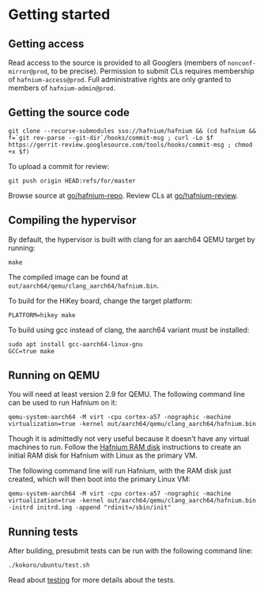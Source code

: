 # Getting started

## Getting access

Read access to the source is provided to all Googlers (members of
`nonconf-mirror@prod`, to be precise). Permission to submit CLs requires
membership of `hafnium-access@prod`. Full administrative rights are only granted
to members of `hafnium-admin@prod`.

## Getting the source code

``` shell
git clone --recurse-submodules sso://hafnium/hafnium && (cd hafnium && f=`git rev-parse --git-dir`/hooks/commit-msg ; curl -Lo $f https://gerrit-review.googlesource.com/tools/hooks/commit-msg ; chmod +x $f)
```

To upload a commit for review:

``` shell
git push origin HEAD:refs/for/master
```
Browse source at [go/hafnium-repo](https://goto.google.com/hafnium-repo).
Review CLs at [go/hafnium-review](https://goto.google.com/hafnium-review).

## Compiling the hypervisor

By default, the hypervisor is built with clang for an aarch64 QEMU target by
running:

``` shell
make
```

The compiled image can be found at `out/aarch64/qemu/clang_aarch64/hafnium.bin`.

To build for the HiKey board, change the target platform:

``` shell
PLATFORM=hikey make
```

To build using gcc instead of clang, the aarch64 variant must be installed:

``` shell
sudo apt install gcc-aarch64-linux-gnu
GCC=true make
```
## Running on QEMU

You will need at least version 2.9 for QEMU. The following command line can be
used to run Hafnium on it:

``` shell
qemu-system-aarch64 -M virt -cpu cortex-a57 -nographic -machine virtualization=true -kernel out/aarch64/qemu/clang_aarch64/hafnium.bin
```

Though it is admittedly not very useful because it doesn't have any virtual
machines to run. Follow the [Hafnium RAM disk](HafniumRamDisk.md) instructions
to create an initial RAM disk for Hafnium with Linux as the primary VM.

The following command line will run Hafnium, with the RAM disk just created,
which will then boot into the primary Linux VM:

``` shell
qemu-system-aarch64 -M virt -cpu cortex-a57 -nographic -machine virtualization=true -kernel out/aarch64/qemu/clang_aarch64/hafnium.bin -initrd initrd.img -append "rdinit=/sbin/init"
```

## Running tests

After building, presubmit tests can be run with the following command line:

``` shell
./kokoro/ubuntu/test.sh
```

Read about [testing](Testing.md) for more details about the tests.
